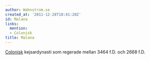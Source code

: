 ```yaml
---
author: Wahnstrom.se
created_at: '2011-12-28T18:41:20Z'
id: Malana
links:
  mention:
  - Colonisk
title: Malana
---
```


[Colonisk] kejsardynasti som regerade mellan 3464 f.D. och 2668 f.D.

  [Colonisk]: Colonisk